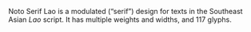 Noto Serif Lao is a modulated (“serif”) design for texts in the Southeast Asian _Lao_ script. It has multiple weights and widths, and 117 glyphs.